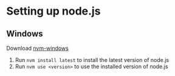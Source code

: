 # Setting up node.js

## Windows
Download [nvm-windows](https://github.com/coreybutler/nvm-windows)

1. Run `nvm install latest` to install the latest version of node.js
2. Run `nvm use <version>` to use the installed version of node.js
